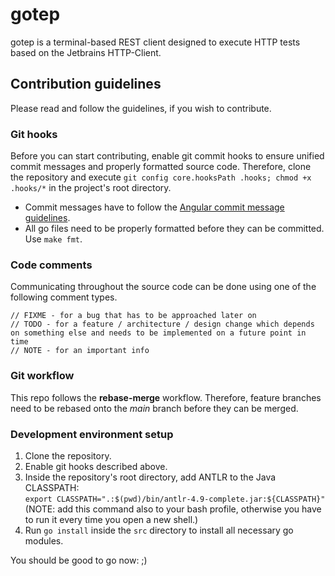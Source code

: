 # gotep
gotep is a terminal-based REST client designed to execute HTTP tests based on the Jetbrains HTTP-Client.


## Contribution guidelines
Please read and follow the guidelines, if you wish to contribute.

### Git hooks
Before you can start contributing, enable git commit hooks to ensure unified commit messages and properly formatted source code.
Therefore, clone the repository and execute `git config core.hooksPath .hooks; chmod +x .hooks/*` in the project's root directory.

* Commit messages have to follow the [Angular commit message guidelines](https://github.com/angular/angular/blob/master/CONTRIBUTING.md#-commit-message-format).
* All go files need to be properly formatted before they can be committed. Use `make fmt`.

### Code comments
Communicating throughout the source code can be done using one of the following comment types.

```golang
// FIXME - for a bug that has to be approached later on
// TODO - for a feature / architecture / design change which depends on something else and needs to be implemented on a future point in time
// NOTE - for an important info
```

### Git workflow
This repo follows the **rebase-merge** workflow. Therefore, feature branches need to be rebased onto the *main* branch before they can be merged.

### Development environment setup
1. Clone the repository.
2. Enable git hooks described above.
3. Inside the repository's root directory, add ANTLR to the Java CLASSPATH:  
  `export CLASSPATH=".:$(pwd)/bin/antlr-4.9-complete.jar:${CLASSPATH}"` (NOTE: add this command also to
  your bash profile, otherwise you have to run it every time you open a new shell.)
4. Run `go install` inside the `src` directory to install all necessary go modules.

You should be good to go now: ;) 
